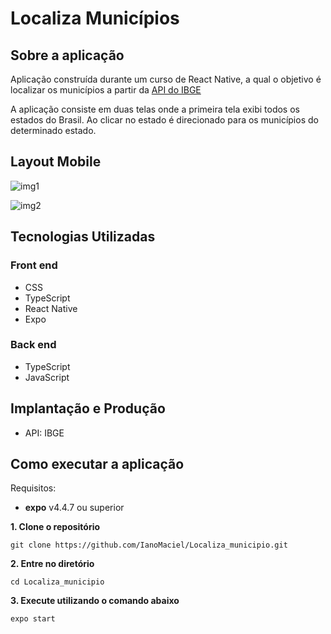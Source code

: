 # Localiza Municípios 

## Sobre a aplicação

Aplicação construída durante um curso de React Native, a qual o objetivo é localizar os municípios a partir da [API do IBGE](https://servicodados.ibge.gov.br/api/docs/localidades#api-Municipios)

A aplicação consiste em duas telas onde a primeira tela exibi todos os estados do Brasil. Ao clicar no estado é direcionado para os municípios do determinado estado.

## Layout Mobile
![img1](https://user-images.githubusercontent.com/71051791/133912905-ad07b272-77ff-4807-a565-378752da2998.jpeg)

![img2](https://user-images.githubusercontent.com/71051791/133912909-962b758f-ef85-484a-a77e-108ec8e522b9.jpeg)

## Tecnologias Utilizadas
### Front end
- CSS
- TypeScript
- React Native
- Expo
### Back end
- TypeScript
- JavaScript

## Implantação e Produção 
- API: IBGE

## Como executar a aplicação

Requisitos: 
- **expo** v4.4.7 ou superior

**1. Clone o repositório**
~~~
git clone https://github.com/IanoMaciel/Localiza_municipio.git
~~~

**2. Entre no diretório** 
~~~
cd Localiza_municipio
~~~

**3. Execute utilizando o comando abaixo**
~~~
expo start
~~~
